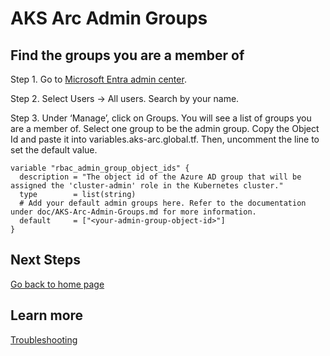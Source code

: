 # AKS Arc Admin Groups

## Find the groups you are a member of

Step 1. Go to [Microsoft Entra admin center](https://entra.microsoft.com/#home). 

Step 2. Select Users -> All users. Search by your name.

Step 3. Under ‘Manage’, click on Groups. You will see a list of groups you are a member of. Select one group to be the admin group. Copy the Object Id and paste it into variables.aks-arc.global.tf. Then, uncomment the line to set the default value.

```
variable "rbac_admin_group_object_ids" {
  description = "The object id of the Azure AD group that will be assigned the 'cluster-admin' role in the Kubernetes cluster."
  type        = list(string)
  # Add your default admin groups here. Refer to the documentation under doc/AKS-Arc-Admin-Groups.md for more information.
  default     = ["<your-admin-group-object-id>"]
}
```

## Next Steps

[Go back to home page](../README.md)

## Learn more
[Troubleshooting](./TroubleShooting.md)
